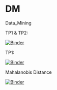 # DM
Data_Mining

TP1 & TP2:

[![Binder](https://mybinder.org/badge_logo.svg)](https://mybinder.org/v2/gh/YazidiNourhene/DM/main)

TP1:

[![Binder](https://mybinder.org/badge_logo.svg)](https://mybinder.org/v2/gh/YazidiNourhene/DM/HEAD?labpath=Nourhene_YAZIDI_3DNI1_TP1.ipynb)

Mahalanobis Distance

[![Binder](https://mybinder.org/badge_logo.svg)](https://mybinder.org/v2/gh/YazidiNourhene/DM/main?labpath=Mahalanobis%20Distance%2FMahalanobis%20Distance.ipynb)
